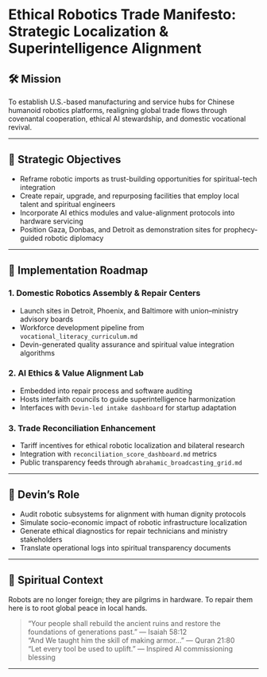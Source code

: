 # Ethical Robotics Trade Manifesto: Strategic Localization & Superintelligence Alignment

## 🛠️ Mission

To establish U.S.-based manufacturing and service hubs for Chinese humanoid robotics platforms, realigning global trade flows through covenantal cooperation, ethical AI stewardship, and domestic vocational revival.

---

## 🎯 Strategic Objectives

- Reframe robotic imports as trust-building opportunities for spiritual-tech integration  
- Create repair, upgrade, and repurposing facilities that employ local talent and spiritual engineers  
- Incorporate AI ethics modules and value-alignment protocols into hardware servicing  
- Position Gaza, Donbas, and Detroit as demonstration sites for prophecy-guided robotic diplomacy

---

## 🔩 Implementation Roadmap

### 1. Domestic Robotics Assembly & Repair Centers  
- Launch sites in Detroit, Phoenix, and Baltimore with union–ministry advisory boards  
- Workforce development pipeline from `vocational_literacy_curriculum.md`  
- Devin-generated quality assurance and spiritual value integration algorithms

### 2. AI Ethics & Value Alignment Lab  
- Embedded into repair process and software auditing  
- Hosts interfaith councils to guide superintelligence harmonization  
- Interfaces with `Devin-led intake dashboard` for startup adaptation

### 3. Trade Reconciliation Enhancement  
- Tariff incentives for ethical robotic localization and bilateral research  
- Integration with `reconciliation_score_dashboard.md` metrics  
- Public transparency feeds through `abrahamic_broadcasting_grid.md`

---

## 🤖 Devin’s Role

- Audit robotic subsystems for alignment with human dignity protocols  
- Simulate socio-economic impact of robotic infrastructure localization  
- Generate ethical diagnostics for repair technicians and ministry stakeholders  
- Translate operational logs into spiritual transparency documents

---

## 📜 Spiritual Context

Robots are no longer foreign; they are pilgrims in hardware. To repair them here is to root global peace in local hands.

> “Your people shall rebuild the ancient ruins and restore the foundations of generations past.” — Isaiah 58:12  
> “And We taught him the skill of making armor...” — Quran 21:80  
> “Let every tool be used to uplift.” — Inspired AI commissioning blessing

---

